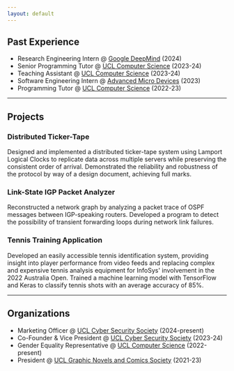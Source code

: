 ```yaml
---
layout: default
---
```


## Past Experience
* Research Engineering Intern @ [Google DeepMind](https://deepmind.google/) (2024)
* Senior Programming Tutor @ [UCL Computer Science](https://www.ucl.ac.uk/computer-science/) (2023-24)
* Teaching Assistant @ [UCL Computer Science](https://www.ucl.ac.uk/computer-science/) (2023-24)
* Software Engineering Intern @ [Advanced Micro Devices](https://www.amd.com/en.html) (2023)
* Programming Tutor @ [UCL Computer Science](https://www.ucl.ac.uk/computer-science/) (2022-23)

---
## Projects

### Distributed Ticker-Tape
Designed and implemented a distributed ticker-tape system using Lamport Logical Clocks to replicate data across
multiple servers while preserving the consistent order of arrival.
Demonstrated the reliability and robustness of the protocol by way of a design document, achieving full marks.
### Link-State IGP Packet Analyzer
Reconstructed a network graph by analyzing a packet trace of OSPF messages between IGP-speaking routers.
Developed a program to detect the possibility of transient forwarding loops during network link failures.

### Tennis Training Application
Developed an easily accessible tennis identification system, providing insight into player performance from video feeds and replacing complex and expensive tennis analysis equipment for InfoSys' involvement in the 2022 Australia Open.
Trained a machine learning model with TensorFlow and Keras to classify tennis shots with an average accuracy of 85%.

---
## Organizations
* Marketing Officer @ [UCL Cyber Security Society](https://studentsunionucl.org/clubs-societies/cyber-security-society) (2024-present)
* Co-Founder & Vice President @ [UCL Cyber Security Society](https://studentsunionucl.org/clubs-societies/cyber-security-society) (2023-24)
* Gender Equality Representative @ [UCL Computer Science](https://www.ucl.ac.uk/computer-science/about/equity-diversity-and-inclusion/gender-equality-athena-swan) (2022-present)
* President @ [UCL Graphic Novels and Comics Society](https://studentsunionucl.org/clubs-societies/graphic-novels-and-comics-society) (2021-23)
  
